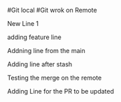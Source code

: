 #Git local
#Git wrok on Remote


New Line 1


adding feature line

Addning line from the main

Adding line after stash

Testing the merge on the remote

Adding Line for the PR to be updated
